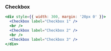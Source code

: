 ### Checkbox

```jsx harmony
<div style={{ width: 300, margin: '20px 0' }}>
  <Checkbox label="Checkbox 1" />
  <br />
  <Checkbox label="Checkbox 2" />
  <br />
  <Checkbox label="Checkbox 3" />
</div>
```
